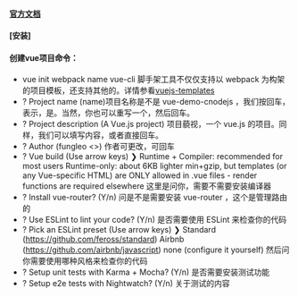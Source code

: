 #### [官方文档](https://cn.vuejs.org)
#### [安装]
#### 创建vue项目命令：
  * vue init webpack name   vue-cli 脚手架工具不仅仅支持以 webpack 为构架的项目模板，还支持其他的。详情参看[vuejs-templates](https://github.com/vuejs-templates)
  * ? Project name (name)项目名称是不是 vue-demo-cnodejs ，我们按回车，表示，是。当然，你也可以重写一个，然后回车。
  * ? Project description (A Vue.js project) 项目藐视，一个 vue.js 的项目。同样，我们可以填写内容，或者直接回车。
  * ? Author (fungleo <>) 作者可更改，可回车
  * ? Vue build (Use arrow keys)
❯ Runtime + Compiler: recommended for most users
  Runtime-only: about 6KB lighter min+gzip, but templates (or any Vue-specific HTML) are ONLY allowed in .vue files -
render functions are required elsewhere   这里是问你，需要不需要安装编译器
  * ? Install vue-router? (Y/n) 问是不是需要安装 vue-router ，这个是管理路由的
  * ? Use ESLint to lint your code? (Y/n) 是否需要使用 ESLint 来检查你的代码
  * ? Pick an ESLint preset (Use arrow keys)
❯ Standard (https://github.com/feross/standard)
  Airbnb (https://github.com/airbnb/javascript)
  none (configure it yourself) 然后问你需要使用哪种风格来检查你的代码
  * ? Setup unit tests with Karma + Mocha? (Y/n)  是否需要安装测试功能
  * ? Setup e2e tests with Nightwatch? (Y/n) 关于测试的内容
